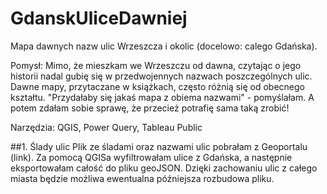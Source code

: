 # GdanskUliceDawniej
Mapa dawnych nazw ulic Wrzeszcza i okolic (docelowo: calego Gdańska).

Pomysł:
Mimo, że mieszkam we Wrzeszczu od dawna, czytając o jego historii nadal gubię się w przedwojennych nazwach poszczególnych ulic. Dawne mapy, przytaczane w książkach, często różnią się od obecnego kształtu.
"Przydałaby się jakaś mapa z obiema nazwami" - pomyślałam.
A potem zdałam sobie sprawę, że przecież potrafię sama taką zrobić!

Narzędzia:
QGIS, Power Query, Tableau Public

##1. Ślady ulic
Plik ze śladami oraz nazwami ulic pobrałam z Geoportalu (link). Za pomocą QGISa wyfiltrowałam ulice z Gdańska, a następnie eksportowałam całość do pliku geoJSON.
Dzięki zachowaniu ulic z całego miasta będzie możliwa ewentualna późniejsza rozbudowa pliku.